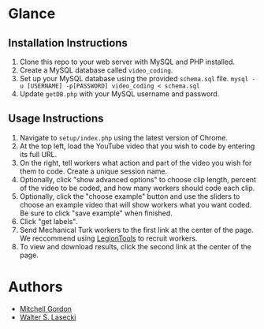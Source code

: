 # Glance

## Installation Instructions
1. Clone this repo to your web server with MySQL and PHP installed.
2. Create a MySQL database called `video_coding`.
3. Set up your MySQL database using the provided `schema.sql` file. `mysql -u [USERNAME] -p[PASSWORD] video_coding < schema.sql`
4. Update `getDB.php` with your MySQL username and password.

## Usage Instructions
1. Navigate to `setup/index.php` using the latest version of Chrome.
2. At the top left, load the YouTube video that you wish to code by entering its full URL.
3. On the right, tell workers what action and part of the video you wish for them to code. Create a unique session name.
4. Optionally, click "show advanced options" to choose clip length, percent of the video to be coded, and how many workers should code each clip.
5. Optionally, click the "choose example" button and use the sliders to choose an example video that will show workers what you want coded. Be sure to click "save example" when finished.
6. Click "get labels".
7. Send Mechanical Turk workers to the first link at the center of the page. We reccommend using [LegionTools](https://github.com/RocHCI/LegionTools) to recruit workers.
8. To view and download results, click the second link at the center of the page.

# Authors
* [Mitchell Gordon](http://mgordon.me/ "Mitchell Gordon")
* [Walter S. Lasecki](http://wslasecki.com/ "Walter S. Lasecki")
